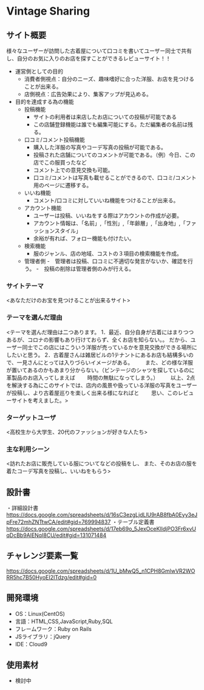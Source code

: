 # Vintage Sharing

## サイト概要
様々なユーザーが訪問した古着屋について口コミを書いてユーザー同士で共有し、自分のお気に入りのお店を探すことができるレビューサイト！！

- 運営側としての目的
   - 消費者側視点：自分のニーズ、趣味嗜好に合った洋服、お店を見つけることが出来る。
   - 店側視点：広告効果により、集客アップが見込める。
- 目的を達成する為の機能
  - 投稿機能
    - サイトの利用者は来店したお店についての投稿が可能である
    - この店舗登録機能は誰でも編集可能にする。ただ編集者の名前は残る。
  - 口コミ/コメント投稿機能 
    - 購入した洋服の写真やコーデ写真の投稿が可能である。
    - 投稿された店舗についてのコメントが可能である。（例）今日、この店でこの服買ったなど
    - コメント上での意見交換も可能。
    - 口コミ/コメントは写真も載せることができるので、口コミ/コメント用のページに遷移する。
  - いいね機能
    - コメント/口コミに対していいね機能をつけることが出来る。
  - アカウント機能
    - ユーザーは投稿、いいねをする際はアカウントの作成が必要。
    - アカウント情報は、「名前」,「性別」,「年齢層」,「出身地」,「ファッションスタイル」
    - 余裕が有れば、フォロー機能も付けたい。
  - 検索機能 
    - 服のジャンル、店の地域、コストの３項目の検索機能を作成。
  - 管理者側
    -　管理者は投稿、口コミに不適切な発言がないか、確認を行う。
    -　投稿の削除は管理者側のみが行える。
### サイトテーマ
<あなただけのお宝を見つけることが出来るサイト>

### テーマを選んだ理由
<テーマを選んだ理由は二つあります。
1．最近、自分自身が古着にはまりつつあるが、コロナの影響もあり行けておらず、全くお店を知らない。。
だから、ユーザー同士でこの店にはこういう洋服が売っているかを意見交換ができる場所にしたいと思う。
2．古着屋さんは雑居ビルの1テナントにあるお店も結構多いので、一見さんにとっては入りづらいイメージがある。
　　また、どの様な洋服が置いてあるのかもあまり分からない。（ビンテージのシャツを探しているのに革製品のお店入ってしまえば
　　時間の無駄になってしまう。）
　　以上、2点を解決する為にこのサイトでは、店内の風景や扱っている洋服の写真をユーザーが投稿し、より古着屋巡りを楽しく出来る様になればと
　　思い、このレビューサイトを考えました。>

### ターゲットユーザ
<高校生から大学生、20代のファッションが好きな人たち>

### 主な利用シーン
<訪れたお店に販売している服についてなどの投稿をし、
また、そのお店の服を着たコーデ写真を投稿し、いいねをもらう>

## 設計書
・詳細設計書
https://docs.google.com/spreadsheets/d/16sC3ezgLjdLlU9rAB8fbA0Eyy3eJpFre72mhZNTtwCA/edit#gid=769994837
・テーブル定義書
https://docs.google.com/spreadsheets/d/17eb69o_5JexOceKlIdjPO3Fr6xvUqDcBb9AlENqI8CU/edit#gid=131071484

## チャレンジ要素一覧
<https://docs.google.com/spreadsheets/d/1U_bMwQ5_n1CPH8GmlwVR2WORR5hc7B50HyoEI2ITdzg/edit#gid=0>

## 開発環境
- OS：Linux(CentOS)
- 言語：HTML,CSS,JavaScript,Ruby,SQL
- フレームワーク：Ruby on Rails
- JSライブラリ：jQuery
- IDE：Cloud9

## 使用素材
- 検討中